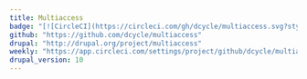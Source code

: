 ```yaml
---
title: Multiaccess
badge: "[![CircleCI](https://circleci.com/gh/dcycle/multiaccess.svg?style=svg)](https://circleci.com/gh/dcycle/multiaccess)"
github: "https://github.com/dcycle/multiaccess"
drupal: "http://drupal.org/project/multiaccess"
weekly: "https://app.circleci.com/settings/project/github/dcycle/multiaccess/triggers"
drupal_version: 10
---
```

